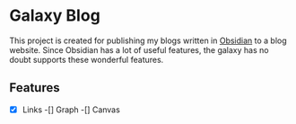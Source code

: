 # Galaxy Blog

This project is created for publishing my blogs written in [Obsidian](https://obsidian.md/) to a blog website. Since Obsidian has a lot of useful features, the galaxy has no doubt supports these wonderful features.

## Features

-[x] Links
-[] Graph
-[] Canvas
